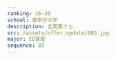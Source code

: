 ```yaml
---
ranking: 16-30
school: 康奈尔大学
description: 全美第十七
src: /assets/offer_update/083.jpg
major: ED录取
sequence: 83
---
```

